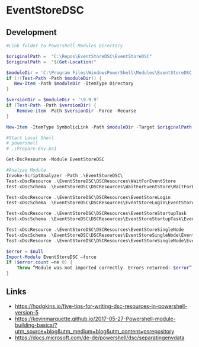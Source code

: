 # EventStoreDSC

## Development

```powershell
#Link folder to Powershell Modules Directory

$originalPath =  "C:\Repos\EventStoreDSC\EventStoreDSC"
$originalPath =  "$(Get-Location)"

$moduleDir = 'C:\Program Files\WindowsPowerShell\Modules\EventStoreDSC'
if (!(Test-Path -Path $moduleDir)) {
   New-Item -Path $moduleDir -ItemType Directory
}

$versionDir = $moduleDir + '\9.9.9'
if (Test-Path -Path $versionDir) {
    Remove-item -Path $versionDir -Force -Recurse
}

New-Item -ItemType SymbolicLink -Path $moduleDir -Target $originalPath -Name 9.9.9

```


```powershell
#Start Local Shell
# powershell
# .\Prepare-Env.ps1

Get-DscResource -Module EventStoreDSC

#Analyze Module
Invoke-ScriptAnalyzer -Path .\EventStoreDSC\
Test-xDscResource .\EventStoreDSC\DSCResources\WaitForEventStore
Test-xDscSchema .\EventStoreDSC\DSCResources\WaitForEventStore\WaitForEventStore.schema.mof

Test-xDscResource .\EventStoreDSC\DSCResources\EventStoreLogin
Test-xDscSchema .\EventStoreDSC\DSCResources\EventStoreLogin\EventStoreLogin.schema.mof

Test-xDscResource .\EventStoreDSC\DSCResources\EventStoreStartupTask
Test-xDscSchema .\EventStoreDSC\DSCResources\EventStoreStartupTask\EventStoreStartupTask.schema.mof

Test-xDscResource .\EventStoreDSC\DSCResources\EventStoreSingleNode
Test-xDscSchema .\EventStoreDSC\DSCResources\EventStoreSingleNode\EventStoreStartupTask.schema.psm1
Test-xDscResource .\EventStoreDSC\DSCResources\EventStoreSingleNode\EventStoreStartupTask.schema.psm1

$error = $null
Import-Module EventStoreDSC –force
If ($error.count –ne 0) {
    Throw “Module was not imported correctly. Errors returned: $error”
}

```


## Links

* https://hodgkins.io/five-tips-for-writing-dsc-resources-in-powershell-version-5
* https://kevinmarquette.github.io/2017-05-27-Powershell-module-building-basics/?utm_source=blog&utm_medium=blog&utm_content=psrepository
* https://docs.microsoft.com/de-de/powershell/dsc/separatingenvdata
